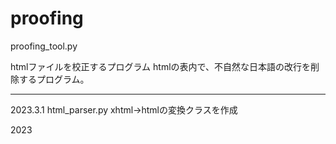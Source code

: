 # proofing

proofing_tool.py

htmlファイルを校正するプログラム
htmlの表内で、不自然な日本語の改行を削除するプログラム。

------
2023.3.1 
html_parser.py xhtml→htmlの変換クラスを作成

2023
